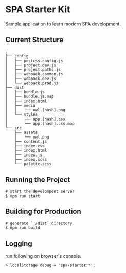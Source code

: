 # SPA Starter Kit

Sample application to learn modern SPA development.

## Current Structure

```
.
├── config
│   ├── postcss.config.js
│   ├── project.dev.js
│   ├── project.paths.js
│   ├── webpack.common.js
│   ├── webpack.dev.js
│   └── webpack.prod.js
├── dist
│   ├── bundle.js
│   ├── bundle.js.map
│   ├── index.html
│   ├── media
│   │   └── owl.[hash].png
│   └── styles
│       ├── app.[hash].css
│       └── app.[hash].css.map
└── src
    ├── assets
    │   └── owl.png
    ├── content.js
    ├── index.css
    ├── index.html
    ├── index.js
    ├── index.scss
    └── palette.scss
```

## Running the Project

```
# start the develompent server
$ npm run start
```

## Building for Production

```
# generate `./dist` directory
$ npm run build
```

## Logging

run following on browser's console.

```
> localStorage.debug = 'spa-starter:*';
```
